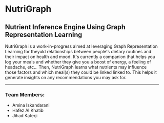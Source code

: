 # NutriGraph
## Nutrient Inference Engine Using Graph Representation Learning

NutriGraph is a work-in-progress aimed at leveraging Graph Representation Learning for theyuld relationships between people's dietary routines and their impact on health and mood. It's currently a companion that helps you log your meals and whether they give you a boost of energy, a feeling of headache, etc...
Then, NutriGraph learns what nutrients may influence those factors and which meal(s) they could be linked linked to. This helps it generate insights on any recommendations you may ask for.

<hr>

### Team Members:
- Amina Iskandarani
- Hafez Al Khatib
- Jihad Katerji
